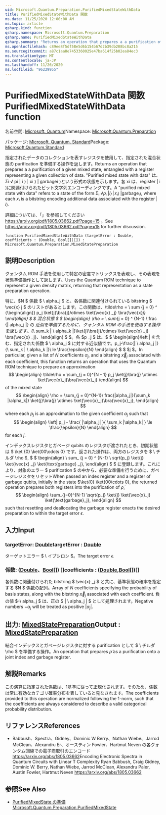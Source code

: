 ```yaml
---
uid: Microsoft.Quantum.Preparation.PurifiedMixedStateWithData
title: PurifiedMixedStateWithData 関数
ms.date: 11/25/2020 12:00:00 AM
ms.topic: article
qsharp.kind: function
qsharp.namespace: Microsoft.Quantum.Preparation
qsharp.name: PurifiedMixedStateWithData
qsharp.summary: "Returns an operation that prepares a a purification of a given mixed\rstate, entangled with a register representing a given collection of data.\rA \"purified mixed state with data\" refers to a state of the form Σᵢ √\U0001D45Dᵢ |\U0001D456⟩ |\U0001D465ᵢ⟩ |garbageᵢ⟩,\rwhere each \U0001D465ᵢ is a bitstring encoding additional data associated with the register |\U0001D456⟩.\r\rSee https://arxiv.org/pdf/1805.03662.pdf?page=15 for further discussion."
ms.openlocfilehash: c89ee8f5df58e5d6b154b67d2b39db208bc8a215
ms.sourcegitcommit: a87c1aa8e7453360025e47ba614f25b02ea84ec3
ms.translationtype: MT
ms.contentlocale: ja-JP
ms.lasthandoff: 11/26/2020
ms.locfileid: "96229955"
---
```

# <a name="purifiedmixedstatewithdata-function"></a><span data-ttu-id="9f356-102">PurifiedMixedStateWithData 関数</span><span class="sxs-lookup"><span data-stu-id="9f356-102">PurifiedMixedStateWithData function</span></span>

<span data-ttu-id="9f356-103">名前空間: [Microsoft. Quantum](xref:Microsoft.Quantum.Preparation)</span><span class="sxs-lookup"><span data-stu-id="9f356-103">Namespace: [Microsoft.Quantum.Preparation](xref:Microsoft.Quantum.Preparation)</span></span>

<span data-ttu-id="9f356-104">パッケージ: [Microsoft. Quantum. Standard](https://nuget.org/packages/Microsoft.Quantum.Standard)</span><span class="sxs-lookup"><span data-stu-id="9f356-104">Package: [Microsoft.Quantum.Standard](https://nuget.org/packages/Microsoft.Quantum.Standard)</span></span>


<span data-ttu-id="9f356-105">指定されたデータのコレクションを表すレジスタを使用して、指定された混合状態の purification を準備する操作を返します。</span><span class="sxs-lookup"><span data-stu-id="9f356-105">Returns an operation that prepares a a purification of a given mixed state, entangled with a register representing a given collection of data.</span></span>
<span data-ttu-id="9f356-106">"Purified mixed state with data" は、Σi √ pi | i ⟩ | xi ⟩ | garbagei ⟩という形式の状態を示します。各 xi は、register | i ⟩に関連付けられたビット文字列エンコーディングです。</span><span class="sxs-lookup"><span data-stu-id="9f356-106">A "purified mixed state with data" refers to a state of the form Σᵢ √𝑝ᵢ |𝑖⟩ |𝑥ᵢ⟩ |garbageᵢ⟩, where each 𝑥ᵢ is a bitstring encoding additional data associated with the register |𝑖⟩.</span></span>

<span data-ttu-id="9f356-107">詳細については、「」を参照してください https://arxiv.org/pdf/1805.03662.pdf?page=15 。</span><span class="sxs-lookup"><span data-stu-id="9f356-107">See https://arxiv.org/pdf/1805.03662.pdf?page=15 for further discussion.</span></span>

```qsharp
function PurifiedMixedStateWithData (targetError : Double, coefficients : (Double, Bool[])[]) : Microsoft.Quantum.Preparation.MixedStatePreparation
```


## <a name="description"></a><span data-ttu-id="9f356-108">説明</span><span class="sxs-lookup"><span data-stu-id="9f356-108">Description</span></span>

<span data-ttu-id="9f356-109">クォンタム ROM 手法を使用して特定の密度マトリックスを表現し、その表現を状態準備操作として返します。</span><span class="sxs-lookup"><span data-stu-id="9f356-109">Uses the Quantum ROM technique to represent a given density matrix, returning that representation as a state preparation operation.</span></span>

<span data-ttu-id="9f356-110">特に、$N $ 係数 $ \ alpha_j $ と、各係数に関連付けられている bitstring $ \vec{x} j $ のリストがあるとします。この関数は、\tilde\rho = \ sum {j = 0} ^ {\begin{align}} p_j \ket{j}\bra{j}/otimes \ket{\vec{x} _j} \bra{\vec{x}_j} \end{align} $ $ 混合状態 $ $ \begin{align} \rho = \ sum_{j = 0} ^ {N-1} \ frac {| alpha_j |} の _近似を準備するために、クォンタム ROM の手法を使用する操作を返します_。{\ sum_k | \ alpha_k |}\ket{j}\bra{j}/otimes \ket{\vec{x} _j} \bra{\vec{x} _j}、\end{align} $ $。各 $p _j $ は、$ $ \begin{align}/left | を含む、指定された係数 $ \ alpha_j $ に対する近似値です。p_j-\frac{| \ alpha_j |}{\ sum_k | \ alpha_k |}\ le \frac{\epsilon}{N} \end{align} $ $ $j $。</span><span class="sxs-lookup"><span data-stu-id="9f356-110">In particular, given a list of $N$ coefficients $\alpha_j$, and a bitstring $\vec{x}_j$ associated with each coefficient, this function returns an operation that uses the Quantum ROM technique to prepare an approximation $$ \begin{align} \tilde\rho = \sum_{j = 0}^{N - 1} p_j \ket{j}\bra{j} \otimes \ket{\vec{x}_j}\bra{\vec{x}_j} \end{align} $$ of the mixed state $$ \begin{align} \rho = \sum_{j = 0}^{N-1}\ frac{|alpha_j|}{\sum_k |\alpha_k|} \ket{j}\bra{j} \otimes \ket{\vec{x}_j}\bra{\vec{x}_j}, \end{align} $$ where each $p_j$ is an approximation to the given coefficient $\alpha_j$ such that $$ \begin{align} \left| p_j - \frac{ |\alpha_j| }{ \sum_k |\alpha_k| } \le \frac{\epsilon}{N} \end{align} $$ for each $j$.</span></span>

<span data-ttu-id="9f356-111">インデックスレジスタとガベージ qubits のレジスタが渡されたとき、初期状態は $ \ket {0} \ket{00\cdots 0} です。返された操作は、両方のレジスタを $ \ チルダ \rho $, $ $ \begin{align} \ sum_ {j = 0} ^ {N-1} \ sqrt{p_j} \ket{j} \ket{\vec{x} _j} \ket{\text{garbage} _j}, \end{align} $ $ に登録します。これにより、対象のエラー $ purification $ の中から、必要な準備を行うために、ガベージレジスタをリセット</span><span class="sxs-lookup"><span data-stu-id="9f356-111">When passed an index register and a register of garbage qubits, initially in the state $\ket{0} \ket{00\cdots 0}, the returned operation prepares both registers into the purification of $\tilde \rho$, $$ \begin{align} \sum_{j=0}^{N-1} \sqrt{p_j} \ket{j} \ket{\vec{x}_j} \ket{\text{garbage}_j}, \end{align} $$ such that resetting and deallocating the garbage register enacts the desired preparation to within the target error $\epsilon$.</span></span>

## <a name="input"></a><span data-ttu-id="9f356-112">入力</span><span class="sxs-lookup"><span data-stu-id="9f356-112">Input</span></span>

### <a name="targeterror--double"></a><span data-ttu-id="9f356-113">targetError: [Double](xref:microsoft.quantum.lang-ref.double)</span><span class="sxs-lookup"><span data-stu-id="9f356-113">targetError : [Double](xref:microsoft.quantum.lang-ref.double)</span></span>

<span data-ttu-id="9f356-114">ターゲットエラー $ \ イプシロン $。</span><span class="sxs-lookup"><span data-stu-id="9f356-114">The target error $\epsilon$.</span></span>


### <a name="coefficients--doublebool"></a><span data-ttu-id="9f356-115">係数: ([Double](xref:microsoft.quantum.lang-ref.double)、[Bool](xref:microsoft.quantum.lang-ref.bool)[]) []</span><span class="sxs-lookup"><span data-stu-id="9f356-115">coefficients : ([Double](xref:microsoft.quantum.lang-ref.double),[Bool](xref:microsoft.quantum.lang-ref.bool)[])[]</span></span>

<span data-ttu-id="9f356-116">各係数に関連付けられた bitstring $ \vec{x} _j $ と共に、基準状態の確率を指定する $N $ 係数の配列。</span><span class="sxs-lookup"><span data-stu-id="9f356-116">Array of $N$ coefficients specifying the probability of basis states, along with the bitstring $\vec{x}_j$ associated with each coefficient.</span></span>
<span data-ttu-id="9f356-117">負の値 $-\ alpha_j $ は、正の $ | \ alpha_j | $ として処理されます。</span><span class="sxs-lookup"><span data-stu-id="9f356-117">Negative numbers $-\alpha_j$ will be treated as positive $|\alpha_j|$.</span></span>



## <a name="output--mixedstatepreparation"></a><span data-ttu-id="9f356-118">出力: [MixedStatePreparation](xref:Microsoft.Quantum.Preparation.MixedStatePreparation)</span><span class="sxs-lookup"><span data-stu-id="9f356-118">Output : [MixedStatePreparation](xref:Microsoft.Quantum.Preparation.MixedStatePreparation)</span></span>

<span data-ttu-id="9f356-119">結合インデックスとガベージレジスタに対する purification として $ \ チルダ \rho $ を準備する操作。</span><span class="sxs-lookup"><span data-stu-id="9f356-119">An operation that prepares $\tilde \rho$ as a purification onto a joint index and garbage register.</span></span>

## <a name="remarks"></a><span data-ttu-id="9f356-120">解説</span><span class="sxs-lookup"><span data-stu-id="9f356-120">Remarks</span></span>

<span data-ttu-id="9f356-121">この演算に指定された係数は、1基準に従って正規化されます。そのため、係数は常に有効なカテゴリ確率分布を表していると見なされます。</span><span class="sxs-lookup"><span data-stu-id="9f356-121">The coefficients provided to this operation are normalized following the 1-norm, such that the coefficients are always considered to describe a valid categorical probability distribution.</span></span>

## <a name="references"></a><span data-ttu-id="9f356-122">リファレンス</span><span class="sxs-lookup"><span data-stu-id="9f356-122">References</span></span>

- <span data-ttu-id="9f356-123">Babbush、Spectra、Gidney、Dominic W Berry、Nathan Wiebe、Jarrod McClean、Alexandru Er、オースティン Fowler、Hartmut Neven の各クォンタム回線での電子商取引のエンコード https://arxiv.org/abs/1805.03662</span><span class="sxs-lookup"><span data-stu-id="9f356-123">Encoding Electronic Spectra in Quantum Circuits with Linear T Complexity Ryan Babbush, Craig Gidney, Dominic W. Berry, Nathan Wiebe, Jarrod McClean, Alexandru Paler, Austin Fowler, Hartmut Neven https://arxiv.org/abs/1805.03662</span></span>

## <a name="see-also"></a><span data-ttu-id="9f356-124">参照</span><span class="sxs-lookup"><span data-stu-id="9f356-124">See Also</span></span>

- [<span data-ttu-id="9f356-125">PurifiedMixedState の準備</span><span class="sxs-lookup"><span data-stu-id="9f356-125">Microsoft.Quantum.Preparation.PurifiedMixedState</span></span>](xref:Microsoft.Quantum.Preparation.PurifiedMixedState)